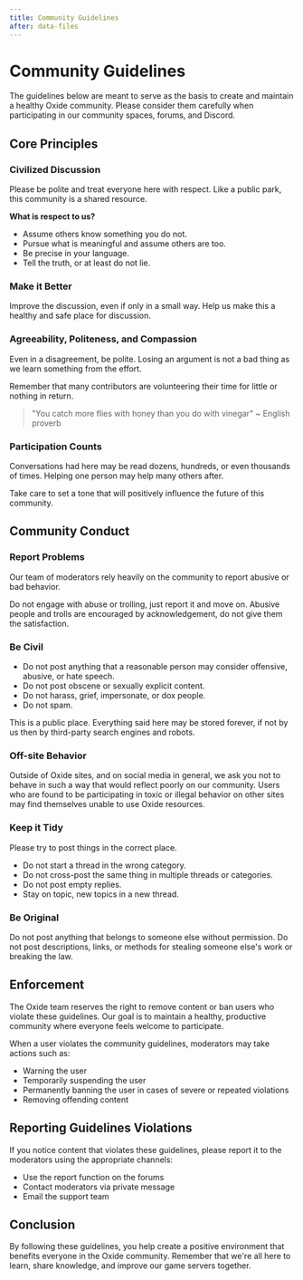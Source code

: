 ```yaml
---
title: Community Guidelines
after: data-files
---
```


# Community Guidelines

The guidelines below are meant to serve as the basis to create and maintain a healthy Oxide community. Please consider them carefully when participating in our community spaces, forums, and Discord.

## Core Principles

### Civilized Discussion

Please be polite and treat everyone here with respect. Like a public park, this community is a shared resource.

**What is respect to us?**

- Assume others know something you do not.
- Pursue what is meaningful and assume others are too.
- Be precise in your language.
- Tell the truth, or at least do not lie.

### Make it Better

Improve the discussion, even if only in a small way. Help us make this a healthy and safe place for discussion.

### Agreeability, Politeness, and Compassion

Even in a disagreement, be polite. Losing an argument is not a bad thing as we learn something from the effort.

Remember that many contributors are volunteering their time for little or nothing in return.

> "You catch more flies with honey than you do with vinegar"
> ~ English proverb

### Participation Counts

Conversations had here may be read dozens, hundreds, or even thousands of times. Helping one person may help many others after.

Take care to set a tone that will positively influence the future of this community.

## Community Conduct

### Report Problems

Our team of moderators rely heavily on the community to report abusive or bad behavior.

Do not engage with abuse or trolling, just report it and move on. Abusive people and trolls are encouraged by acknowledgement, do not give them the satisfaction.

### Be Civil

- Do not post anything that a reasonable person may consider offensive, abusive, or hate speech.
- Do not post obscene or sexually explicit content.
- Do not harass, grief, impersonate, or dox people.
- Do not spam.

This is a public place. Everything said here may be stored forever, if not by us then by third-party search engines and robots.

### Off-site Behavior

Outside of Oxide sites, and on social media in general, we ask you not to behave in such a way that would reflect poorly on our community. Users who are found to be participating in toxic or illegal behavior on other sites may find themselves unable to use Oxide resources.

### Keep it Tidy

Please try to post things in the correct place.

- Do not start a thread in the wrong category.
- Do not cross-post the same thing in multiple threads or categories.
- Do not post empty replies.
- Stay on topic, new topics in a new thread.

### Be Original

Do not post anything that belongs to someone else without permission. Do not post descriptions, links, or methods for stealing someone else's work or breaking the law.

## Enforcement

The Oxide team reserves the right to remove content or ban users who violate these guidelines. Our goal is to maintain a healthy, productive community where everyone feels welcome to participate.

When a user violates the community guidelines, moderators may take actions such as:

- Warning the user
- Temporarily suspending the user
- Permanently banning the user in cases of severe or repeated violations
- Removing offending content

## Reporting Guidelines Violations

If you notice content that violates these guidelines, please report it to the moderators using the appropriate channels:

- Use the report function on the forums
- Contact moderators via private message
- Email the support team

## Conclusion

By following these guidelines, you help create a positive environment that benefits everyone in the Oxide community. Remember that we're all here to learn, share knowledge, and improve our game servers together.
